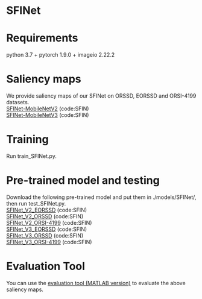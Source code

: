 # SFINet
# Requirements
python 3.7 + pytorch 1.9.0 + imageio 2.22.2
# Saliency maps
We provide saliency maps of our SFINet on ORSSD, EORSSD and ORSI-4199 datasets.  
[SFINet-MobileNetV2](https://pan.baidu.com/s/129E-gxOyUlrENarZeTW8AQ) (code:SFIN)  
[SFINet-MobileNetV3](https://pan.baidu.com/s/1ARYS0Uun53FIRFbmrFHR0Q) (code:SFIN)  

# Training
Run train_SFINet.py.
# Pre-trained model and testing
Download the following pre-trained model and put them in ./models/SFINet/, then run test_SFINet.py.  
[SFINet_V2_EORSSD](https://pan.baidu.com/s/1e0hjuF1ENcxHXay5Rkaf-A) (code:SFIN)  
[SFINet_V2_ORSSD](https://pan.baidu.com/s/1TMo4OZXwgiYoi8crK3GulA) (code:SFIN)  
[SFINet_V2_ORSI-4199](https://pan.baidu.com/s/1jCvlBXCEsyjKTYNMdw9cGw) (code:SFIN)  
[SFINet_V3_EORSSD](https://pan.baidu.com/s/1P0hdffO1WZyBV53bmJ3POA) (code:SFIN)  
[SFINet_V3_ORSSD](https://pan.baidu.com/s/1XBdfKea016IoNr_-kHXwzQ) (code:SFIN)  
[SFINet_V3_ORSI-4199](https://pan.baidu.com/s/1C2q3sJ_0VeehspQPGBeCSQ) (code:SFIN)  

# Evaluation Tool
You can use the [evaluation tool (MATLAB version)](https://github.com/MathLee/MatlabEvaluationTools) to evaluate the above saliency maps.
